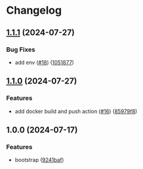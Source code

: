# Changelog

## [1.1.1](https://github.com/oleksii-honchar/fastify-tmpl/compare/v1.1.0...v1.1.1) (2024-07-27)


### Bug Fixes

* add env ([#18](https://github.com/oleksii-honchar/fastify-tmpl/issues/18)) ([1051877](https://github.com/oleksii-honchar/fastify-tmpl/commit/10518770d35f2ba2ef490c496d5c3e48bcb0dd6a))

## [1.1.0](https://github.com/oleksii-honchar/fastify-tmpl/compare/v1.0.0...v1.1.0) (2024-07-27)


### Features

* add docker build and push action ([#16](https://github.com/oleksii-honchar/fastify-tmpl/issues/16)) ([85979f8](https://github.com/oleksii-honchar/fastify-tmpl/commit/85979f841925f9251a8215dd6e337035d7bcd975))

## 1.0.0 (2024-07-17)


### Features

* bootstrap ([9241baf](https://github.com/oleksii-honchar/fastify-tmpl/commit/9241bafaf4198387fb665026df3a24a404aa77c0))
